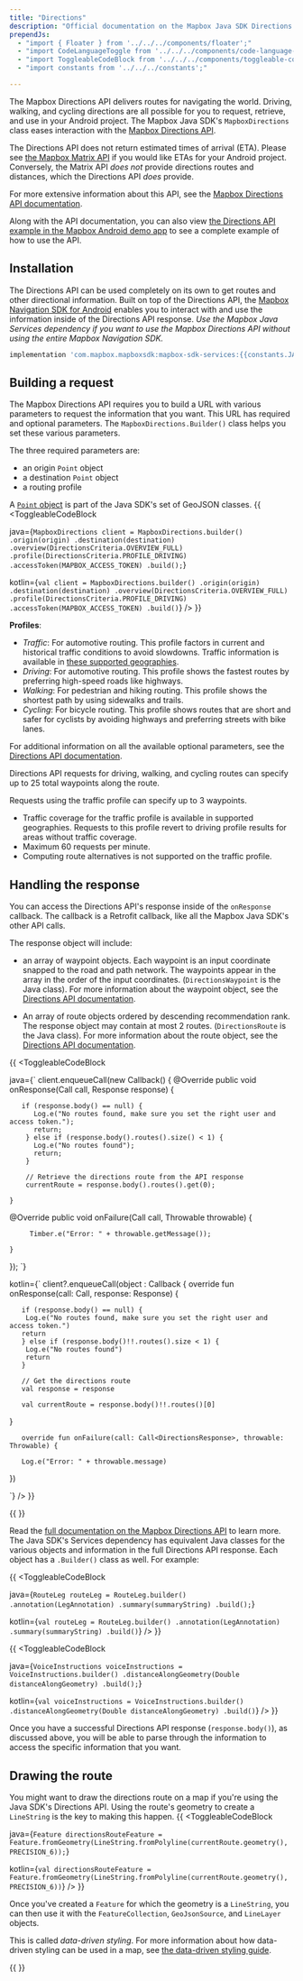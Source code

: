 ```yaml
---
title: "Directions"
description: "Official documentation on the Mapbox Java SDK Directions API."
prependJs:
  - "import { Floater } from '../../../components/floater';"
  - "import CodeLanguageToggle from '../../../components/code-language-toggle';"
  - "import ToggleableCodeBlock from '../../../components/toggleable-code-block';"
  - "import constants from '../../../constants';"

---
```


The Mapbox Directions API delivers routes for navigating the world. Driving, walking, and cycling directions are all possible for you to request, retrieve, and use in your Android project. The Mapbox Java SDK's `MapboxDirections` class eases interaction with the [Mapbox Directions API](https://www.mapbox.com/api-documentation/navigation/#directions).

The Directions API does not return estimated times of arrival (ETA). Please see [the Mapbox Matrix API](/android/java/overview/directions-matrix/) if you would like ETAs for your Android project. Conversely, the Matrix API _does not_ provide directions routes and distances, which the Directions API _does_ provide.

For more extensive information about this API, see the [Mapbox Directions API documentation](https://www.mapbox.com/api-documentation/navigation/#directions).

Along with the API documentation, you can also view [the Directions API example in the Mapbox Android demo app](https://github.com/mapbox/mapbox-android-demo/blob/eadaf3a81c01f1390753dbe24b560f77d117ec27/MapboxAndroidDemo/src/main/java/com/mapbox/mapboxandroiddemo/examples/mas/DirectionsActivity.java) to see a complete example of how to use the API.

## Installation

The Directions API can be used completely on its own to get routes and other directional information. Built on top of the Directions API, the [Mapbox Navigation SDK for Android](https://docs.mapbox.com/android/navigation/overview/) enables you to interact with and use the information inside of the Directions API response. _Use the Mapbox Java Services dependency if you want to use the Mapbox Directions API without using the entire Mapbox Navigation SDK._

```groovy
implementation 'com.mapbox.mapboxsdk:mapbox-sdk-services:{{constants.JAVA_SDK_VERSION }}'
```

## Building a request

The Mapbox Directions API requires you to build a URL with various parameters to request the information that you want. This URL has required and optional parameters. The `MapboxDirections.Builder()` class helps you set these various parameters.

The three required parameters are:

- an origin `Point` object
- a destination `Point` object
- a routing profile

A [`Point` object](/android/java/overview/#point-object) is part of the Java SDK's set of GeoJSON classes.
{{
<CodeLanguageToggle id="directions-api-request" />
<ToggleableCodeBlock

java={`
MapboxDirections client = MapboxDirections.builder()
	.origin(origin)
	.destination(destination)
	.overview(DirectionsCriteria.OVERVIEW_FULL)
	.profile(DirectionsCriteria.PROFILE_DRIVING)
	.accessToken(MAPBOX_ACCESS_TOKEN)
	.build();
`}

kotlin={`
val client = MapboxDirections.builder()
	.origin(origin)
	.destination(destination)
	.overview(DirectionsCriteria.OVERVIEW_FULL)
	.profile(DirectionsCriteria.PROFILE_DRIVING)
	.accessToken(MAPBOX_ACCESS_TOKEN)
	.build()
`}
/>
}}

**Profiles**:

- *Traffic*: For automotive routing. This profile factors in current and historical traffic conditions to avoid slowdowns. Traffic information is available in [these supported geographies](https://www.mapbox.com/api-documentation/pages/traffic-countries.html).
- *Driving*: For automotive routing. This profile shows the fastest routes by preferring high-speed roads like highways.
- *Walking*: For pedestrian and hiking routing. This profile shows the shortest path by using sidewalks and trails.
- *Cycling*: For bicycle routing. This profile shows routes that are short and safer for cyclists by avoiding highways and preferring streets with bike lanes.


For additional information on all the available optional parameters, see the [Directions API documentation](https://www.mapbox.com/api-documentation/navigation/#directions).

Directions API requests for driving, walking, and cycling routes can specify up to 25 total waypoints along the route.

Requests using the traffic profile can specify up to 3 waypoints.

- Traffic coverage for the traffic profile is available in supported geographies. Requests to this profile revert to driving profile results for areas without traffic coverage.
- Maximum 60 requests per minute.
- Computing route alternatives is not supported on the traffic profile.


## Handling the response

You can access the Directions API's response inside of the `onResponse` callback. The callback is a Retrofit callback, like all the Mapbox Java SDK's other API calls.

The response object will include:

- an array of waypoint objects. Each waypoint is an input coordinate snapped to the road and path network. The waypoints appear in the array in the order of the input coordinates. (`DirectionsWaypoint` is the Java class). For more information about the waypoint object, see the [Directions API documentation](https://www.mapbox.com/api-documentation/navigation/#waypoint-object).

- An array of route objects ordered by descending recommendation rank. The response object may contain at most 2 routes. (`DirectionsRoute` is the Java class). For more information about the route object, see the [Directions API documentation](https://www.mapbox.com/api-documentation/navigation/#route-object).

{{
<CodeLanguageToggle id="directions-api-response" />
<ToggleableCodeBlock

java={`
client.enqueueCall(new Callback<DirectionsResponse>() {
	@Override public void onResponse(Call<DirectionsResponse> call, Response<DirectionsResponse> response) {

       if (response.body() == null) {
          Log.e("No routes found, make sure you set the right user and access token.");
          return;
        } else if (response.body().routes().size() < 1) {
          Log.e("No routes found");
          return;
        }

        // Retrieve the directions route from the API response
        currentRoute = response.body().routes().get(0);

	}

@Override public void onFailure(Call<DirectionsResponse> call, Throwable throwable) {

	     Timber.e("Error: " + throwable.getMessage());

	}
});
`}

kotlin={`
client?.enqueueCall(object : Callback<DirectionsResponse> {
            override fun onResponse(call: Call<DirectionsResponse>, response: Response<DirectionsResponse>) {

       if (response.body() == null) {
       	Log.e("No routes found, make sure you set the right user and access token.")
       return
       } else if (response.body()!!.routes().size < 1) {
       	Log.e("No routes found")
       	return
       }

       // Get the directions route
       val response = response

       val currentRoute = response.body()!!.routes()[0]

}

       override fun onFailure(call: Call<DirectionsResponse>, throwable: Throwable) {

       Log.e("Error: " + throwable.message)

})


`}
/>
}}

{{
  <Floater
    url="https://www.mapbox.com/api-playground/#/directions?_k=p7cct3"
    title="Directions API"
    category="playground"
    text="Explore and learn more about the Mapbox Directions API"
  />
}}


Read the [full documentation on the Mapbox Directions API](https://www.mapbox.com/api-documentation/navigation/#directions) to learn more. The Java SDK's Services dependency has equivalent Java classes for the various objects and information in the full Directions API response. Each object has a `.Builder()` class as well. For example:

{{
<CodeLanguageToggle id="RouteLeg" />
<ToggleableCodeBlock

java={`
RouteLeg routeLeg = RouteLeg.builder()
	.annotation(LegAnnotation)
	.summary(summaryString)
	.build();
`}

kotlin={`
val routeLeg = RouteLeg.builder()
	.annotation(LegAnnotation)
	.summary(summaryString)
	.build()
`}
/>
}}

{{
<CodeLanguageToggle id="VoiceInstructions" />
<ToggleableCodeBlock

java={`
VoiceInstructions voiceInstructions = VoiceInstructions.builder()
	.distanceAlongGeometry(Double distanceAlongGeometry)
	.build();
`}

kotlin={`
val voiceInstructions = VoiceInstructions.builder()
	.distanceAlongGeometry(Double distanceAlongGeometry)
	.build()
`}
/>
}}

Once you have a successful Directions API response (`response.body()`), as discussed above, you will be able to parse through the information to access the specific information that you want.

## Drawing the route

You might want to draw the directions route on a map if you're using the Java SDK's Directions API. Using the route's geometry to create a `LineString` is the key to making this happen.
{{
<CodeLanguageToggle id="drawing-the-route" />
<ToggleableCodeBlock

java={`
Feature directionsRouteFeature = Feature.fromGeometry(LineString.fromPolyline(currentRoute.geometry(), PRECISION_6));
`}

kotlin={`
val directionsRouteFeature = Feature.fromGeometry(LineString.fromPolyline(currentRoute.geometry(), PRECISION_6))
`}
/>
}}

Once you've created a `Feature` for which the geometry is a `LineString`, you can then use it with the `FeatureCollection`, `GeoJsonSource`, and `LineLayer` objects.

This is called *data-driven styling*. For more information about how data-driven styling can be used in a map, see [the data-driven styling guide](/android/maps/overview/data-driven-styling/).

{{
  <Floater
    url="https://github.com/mapbox/mapbox-android-demo/blob/master/MapboxAndroidDemo/src/main/java/com/mapbox/mapboxandroiddemo/javaservices/DirectionsActivity.java"
    title="Directions"
    category="example"
    text="Request and receive a Directions API route between two locations."
  />
}}
